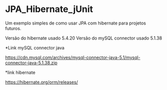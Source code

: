 # JPA_Hibernate_jUnit

Um exemplo simples de como usar JPA com hibernate para projetos futuros.

Versão do hibernate usado 5.4.20
Versão do mySQL connector usado 5.1.38

*Link mySQL connector java

https://cdn.mysql.com/archives/mysql-connector-java-5.1/mysql-connector-java-5.1.38.zip

*link hibernate

https://hibernate.org/orm/releases/

